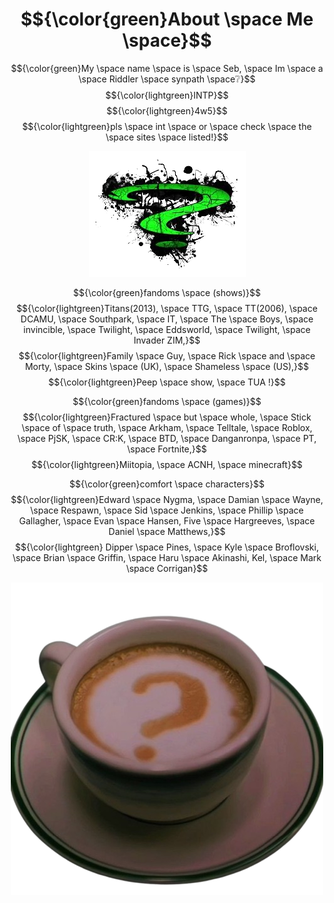 # $${\color{green}About \space Me \space}$$
 $${\color{green}My \space name \space is \space Seb, \space Im \space a \space Riddler \space synpath \space❔}$$
 $${\color{lightgreen}INTP}$$
 $${\color{lightgreen}4w5}$$
 $${\color{lightgreen}pls \space int \space or \space check \space the \space sites \space listed!}$$

<div align="center">
 
![img](images-removebg-preview.png)
</div>

$${\color{green}fandoms \space (shows)}$$
 $${\color{lightgreen}Titans(2013), \space TTG, \space TT(2006), \space DCAMU, \space Southpark, \space IT, \space The \space Boys, \space invincible, \space Twilight, \space Eddsworld, \space Twilight, \space Invader ZIM,}$$
$${\color{lightgreen}Family \space Guy, \space Rick \space and \space Morty, \space Skins \space (UK), \space Shameless \space (US),}$$
$${\color{lightgreen}Peep \space show, \space TUA !}$$
 
  $${\color{green}fandoms \space (games)}$$
   $${\color{lightgreen}Fractured \space but \space whole, \space Stick \space of \space truth, \space Arkham, \space Telltale, \space Roblox, \space PjSK, \space CR:K, \space BTD, \space Danganronpa, \space PT, \space Fortnite,}$$
  $${\color{lightgreen}Miitopia, \space ACNH, \space minecraft}$$

$${\color{green}comfort \space characters}$$
   $${\color{lightgreen}Edward \space Nygma, \space Damian \space Wayne, \space Respawn, \space Sid \space Jenkins, \space Phillip \space Gallagher, \space Evan \space Hansen, Five \space Hargreeves, \space Daniel \space Matthews,}$$
   $${\color{lightgreen} Dipper \space Pines, \space Kyle \space Broflovski, \space Brian \space Griffin, \space Haru \space Akinashi, Kel, \space Mark \space Corrigan}$$

<div align="center">
 
![img2](the_batman-removebg-preview.png)
</div>
